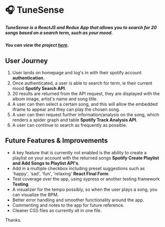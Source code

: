 # 🎧 TuneSense

##### TuneSense is a ReactJS and Redux App that allows you to search for 20 songs based on a search term, such as your mood.
##### You can view the project [here](https://jameswordie.github.io/spotify-mood-playlist/).

## User Journey
1. User lands on homepage and log's in with their spotify account **authentication**.
2. Once authenticated, a user is able to search for term, ie their current mood **Spotify Search API**.
3. 20 results are returned from the API request, they are displayed with the album image, artist's name and song title.
4. A user can then select a certain song, and this will allow the embedded iframe to appear and they can play the chosen song.
5. A user can then request further information/analysis on the song, which renders a spider graph and table **Spotify Track Analysis API**.
6. A user can continue to search as frequently as possible.
## Future Features & Improvements
* A key feature that is currently not enabled is the ability to create a playlist on your account with the returned songs **Spotify Create Playlist and Add Songs to Playlist API's**.
* Add in a multiple checkbox including preset suggestions such as 'happy', 'sad', 'fun', 'relaxing' **React Final Form**.
* Test coverage over the app, using sypress or another testing framework **Testing**.
* A visualizer for the tempo possibly, so when the user plays a song, you can visualize the BPM.
* Better error handling and smoother functionality around the app.
* Commenting and notes to the app for future reference.
* Cleaner CSS files as currently all in one file.

Thanks.
